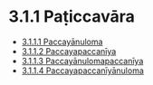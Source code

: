 

# 3.1.1 Paṭiccavāra

* [3.1.1.1 Paccayānuloma](3.1.1/3.1.1.1.md)
* [3.1.1.2 Paccayapaccanīya](3.1.1/3.1.1.2.md)
* [3.1.1.3 Paccayānulomapaccanīya](3.1.1/3.1.1.3.md)
* [3.1.1.4 Paccayapaccanīyānuloma](3.1.1/3.1.1.4.md)



